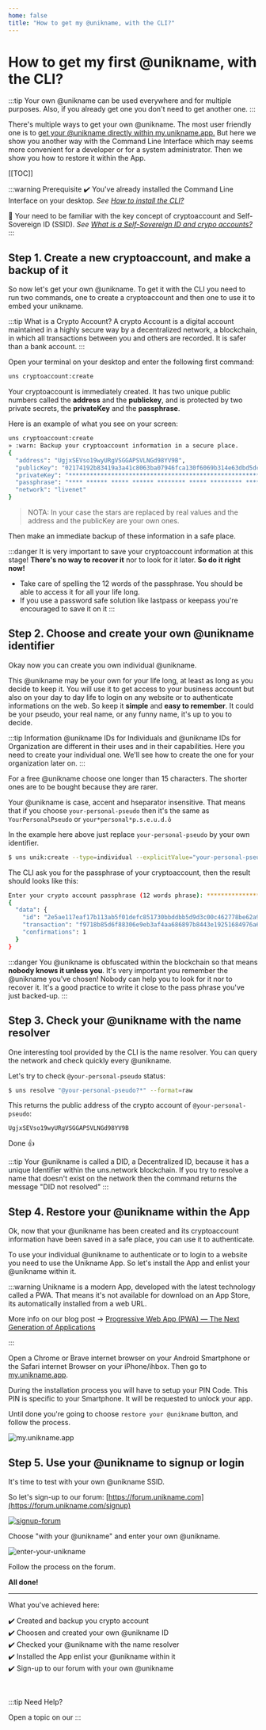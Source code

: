 ```yaml
---
home: false
title: "How to get my @unikname, with the CLI?"
---
```


# How to get my first @unikname, with the CLI?

:::tip
Your own @unikname can be used everywhere and for multiple purposes. Also, if you already get one you don't need to get another one.
:::

There's multiple ways to get your own @unikname. The most user friendly one is to [get your @unikname directly within my.unikname.app.](./../2-unikname-id/howto-get-individual-unikname) But here we show you another way with the Command Line Interface which may seems more convenient for a developer or for a system administrator. Then we show you how to restore it within the App.

[[TOC]]

:::warning Prerequisite
:heavy_check_mark: You've already installed the Command Line Interface on your desktop.
<hbox>_See [How to install the CLI?](./howto-install-uns-cli)_</hbox>

:book: Your need to be familiar with the key concept of cryptoaccount and Self-Sovereign ID (SSID).
<hbox>_See [What is a Self-Sovereign ID and crypo accounts?](./../4-key-concepts/what-is-ssid-cryptoaccount)_</hbox>
:::

<hseparator/>

## Step 1. Create a new cryptoaccount, and make a backup of it

So now let's get your own @unikname. To get it with the CLI you need to run two commands, one to create a cryptoaccount and then one to use it to embed your unikname.

:::tip What is a Crypto Account?
A crypto Account is a digital account maintained in a highly secure way by a decentralized network, a blockchain, in which all transactions between you and others are recorded. It is safer than a bank account.
:::

Open your terminal on your desktop and enter the following first command: 
```bash 
uns cryptoaccount:create
```

Your cryptoaccount is immediately created. It has two unique public numbers called the **address** and the **publickey**, and is protected by two private secrets, the **privateKey** and the **passphrase**. 

Here is an example of what you see on your screen:
```bash
uns cryptoaccount:create
» :warn: Backup your cryptoaccount information in a secure place.
{
  "address": "UgjxSEVso19wyURgVSGGAPSVLNGd98YV9B",
  "publicKey": "02174192b83419a3a41c8063ba07946fca130f6069b314e63dbd5dcfa929e15dfd",
  "privateKey": "****************************************************************",
  "passphrase": "**** ****** ***** ****** ******** ***** ********* ******* ****** ***** **** ******",
  "network": "livenet"
}
```
> NOTA: In your case the stars are replaced by real values and the address and the publicKey are your own ones.

Then make an immediate backup of these information in a safe place. 

:::danger 
It is very important to save your cryptoaccount information at this stage! **There's no way to recover it** nor to look for it later. **So do it right now!**

- Take care of spelling the 12 words of the passphrase. You should be able to access it for all your life long.
- If you use a password safe solution like lastpass or keepass you're encouraged to save it on it
:::

## Step 2. Choose and create your own @unikname identifier

Okay now you can create you own individual @unikname. 

This @unikname may be your own for your life long, at least as long as you decide to keep it. You will use it to get access to your business account but also on your day to day life to login on any website or to authenticate informations on the web. So keep it **simple** and **easy to remember**. It could be your pseudo, your real name, or any funny name, it's up to you to decide.

:::tip Information
@unikname IDs for Individuals and @unikname IDs for Organization are different in their uses and in their capabilities. Here you need to create your individual one. We'll see how to create the one for your organization later on.
:::

For a free @unikname choose one longer than 15 characters. The shorter ones are to be bought because they are rarer.

Your @unikname is case, accent and hseparator insensitive. That means that if you choose `your-personal-pseudo` then it's the same as `YourPersonalPseudo` or `your*personal*p.s.e.u.d.ô`

In the example here above just replace ``your-personal-pseudo`` by your own identifier.

```bash
$ uns unik:create --type=individual --explicitValue="your-personal-pseudo" --coupon="LATIN-FREE-UNIKDOC"
```

The CLI ask you for the passphrase of your cryptoaccount, then the result should looks like this:

```bash
Enter your crypto account passphrase (12 words phrase): *****************************
{
  "data": {
    "id": "2e5ae117eaf17b113ab5f01defc851730bbddbb5d9d3c00c462778be62a9134e",
    "transaction": "f9718b85d6f88306e9eb3af4aa686897b8443e19251684976a6874c7f06a8378",
    "confirmations": 1
  }
}
```
:::danger
You @unikname is obfuscated within the blockchain so that means **nobody knows it unless you**. It's very important you remember the @unikname you've chosen! Nobody can help you to look for it nor to recover it. It's a good practice to write it close to the pass phrase you've just backed-up.
:::

## Step 3. Check your @unikname with the name resolver 

One interesting tool provided by the CLI is the name resolver. You can query the network and check quickly every @unikname.

Let's try to check ``@your-personal-pseudo`` status:
```bash
$ uns resolve "@your-personal-pseudo?*" --format=raw
```

This returns the public address of the crypto account of ``@your-personal-pseudo``:
```
UgjxSEVso19wyURgVSGGAPSVLNGd98YV9B
```

Done :+1:

:::tip
Your @unikname is called a DID, a Decentralized ID, because it has a unique Identifier within the uns.network blockchain.
If you try to resolve a name that doesn't exist on the network then the command returns the message "DID not resolved"
:::

## Step 4. Restore your @unikname within the App

Ok, now that your @unikname has been created and its cryptoaccount information have been saved in a safe place, you can use it to authenticate.

To use your individual @unikname to authenticate or to login to a website you need to use the Unikname App. So let's install the App and enlist your @unikname within it.

:::warning 
Unikname is a modern App, developed with the latest technology called a PWA. That means it's not available for download on an App Store, its automatically installed from a web URL.

More info on our blog post &rightarrow; [Progressive Web App (PWA) — The Next Generation of Applications](https://kover.link/wYyLn3)

:::

Open a Chrome or Brave internet browser on your Android Smartphone or the Safari internet Browser on your iPhone/ihbox. Then go to [my.unikname.app](https://kover.link/c8rMyT).

During the installation process you will have to setup your PIN Code. This PIN is specific to your Smartphone. It will be requested to unlock your app.

Until done you're going to choose `restore your @unikname` button, and follow the process.

![my.unikname.app](./images/bob-app-snapshot2.png)

## Step 5. Use your @unikname to signup or login

It's time to test <brand name="UNC"/> with your own @unikname SSID. 

So let's sign-up to our forum: [https://forum.unikname.com](https://forum.unikname.com/signup)

<hpicture><a href="https://forum.unikname.com/signup">![signup-forum](./images/unc-signup-forum.png)</a></hpicture>

Choose "with your @unikname" and enter your own @unikname. 

<hpicture>![enter-your-unikname](./images/unc-enter-unikname.png)</hpicture>

Follow the process on the forum.

**All done!** 

<hseparator/>

---

What you've achieved here:

:heavy_check_mark: Created and backup you crypto account    
:heavy_check_mark: Choosen and created your own @unikname ID   
:heavy_check_mark: Checked your @unikname with the name resolver     
:heavy_check_mark: Installed the App enlist your @unikname within it   
:heavy_check_mark: Sign-up to our forum with your own @unikname    

<br/>

:::tip Need Help? 

Open a topic on our <forumurl/>
:::
